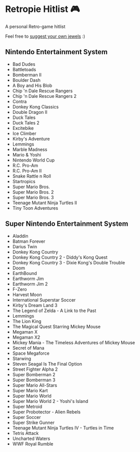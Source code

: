 # Retropie Hitlist :video_game:
A personal Retro-game hitlist

Feel free to [suggest your own jewels](https://github.com/error418/retropie-hitlist/issues) :)

## Nintendo Entertainment System

* Bad Dudes
* Battletoads
* Bomberman II
* Boulder Dash
* A Boy and His Blob
* Chip 'n Dale Rescue Rangers
* Chip 'n Dale Rescue Rangers 2
* Contra
* Donkey Kong Classics
* Double Dragon II
* Duck Tales
* Duck Tales 2
* Excitebike
* Ice Climber
* Kirby's Adventure
* Lemmings
* Marble Madness
* Mario & Yoshi
* Nintendo World Cup
* R.C. Pro-Am
* R.C. Pro-Am II
* Snake Rattle n Roll
* Startropics
* Super Mario Bros.
* Super Mario Bros. 2
* Super Mario Bros. 3
* Teenage Mutant Ninja Turtles II
* Tiny Toon Adventures

## Super Nintendo Entertainment System

* Aladdin
* Batman Forever
* Darius Twin
* Donkey Kong Country
* Donkey Kong Country 2 - Diddy's Kong Quest
* Donkey Kong Country 3 - Dixie Kong's Double Trouble
* Doom
* EarthBound
* Earthworm Jim
* Earthworm Jim 2
* F-Zero
* Harvest Moon
* International Superstar Soccer
* Kirby's Dream Land 3
* The Legend of Zelda - A Link to the Past
* Lemmings
* The Lion King
* The Magical Quest Starring Mickey Mouse
* Megaman X
* Megaman X2
* Mickey Mania - The Timeless Adventures of Mickey Mouse
* Secret of Mana
* Space Megaforce
* Starwing
* Steven Seagal Is The Final Option
* Street Fighter Alpha 2
* Super Bomberman 2
* Super Bomberman 3
* Super Mario All-Stars
* Super Mario Kart
* Super Mario World
* Super Mario World 2 - Yoshi's Island
* Super Metroid
* Super Probotector - Alien Rebels
* Super Soccer
* Super Strike Gunner
* Teenage Mutant Ninja Turtles IV - Turtles in Time
* Tetris Attack
* Uncharted Waters
* WWF Royal Rumble
